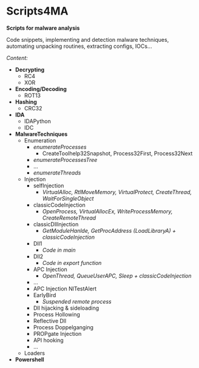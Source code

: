 # Scripts4MA
**Scripts for malware analysis**

Code snippets, implementing and detection malware techniques, automating unpacking routines, extracting configs, IOCs...

_Content:_

- **Decrypting**
    - RC4
    - XOR
- **Encoding/Decoding**
    - ROT13
- **Hashing**
    - CRC32
- **IDA**
    - IDAPython
    - IDC
- **MalwareTechniques**
    - Enumeration
        - *enumerateProcesses*
            - CreateToolhelp32Snapshot, Process32First, Process32Next
        - *enumerateProcessesTree*
        - ...
        - *enumerateThreads*
    - Injection
        - selfInjection
            - *VirtualAlloc, RtlMoveMemory, VirtualProtect, CreateThread, WaitForSingleObject*
        - classicCodeInjection
            - *OpenProcess, VirtualAllocEx, WriteProcessMemory, CreateRemoteThread*
        - classicDllInjection
            - *GetModuleHanlde, GetProcAddress (LoadLibraryA) + classicCodeInjection*
        - Dll1
            - *Code in main*
        - Dll2
            - *Code in export function*
        - APC Injection
            - *OpenThread, QueueUserAPC, Sleep + classicCodeInjection*
        - ...
        - APC Injection NlTestAlert
        - EarlyBird
            - *Suspended remote process*
        - Dll hijacking & sideloading
        - Process Hollowing
        - Reflective Dll
        - Process Doppelganging
        - PROPgate Injection
        - API hooking
        - ...
    - Loaders
- **Powershell**
